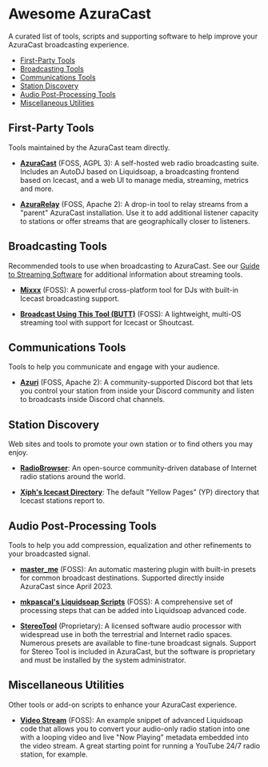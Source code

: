 # Awesome AzuraCast
A curated list of tools, scripts and supporting software to help improve your AzuraCast broadcasting experience.

- [First-Party Tools](#first-party-tools)
- [Broadcasting Tools](#broadcasting-tools)
- [Communications Tools](#communications-tools)
- [Station Discovery](#station-discovery)
- [Audio Post-Processing Tools](#audio-post-processing-tools)
- [Miscellaneous Utilities](#miscellaneous-utilities)

## First-Party Tools
Tools maintained by the AzuraCast team directly.

- **[AzuraCast](https://github.com/AzuraCast/AzuraCast)** (FOSS, AGPL 3): A self-hosted web radio broadcasting suite. Includes an AutoDJ based on Liquidsoap, a broadcasting frontend based on Icecast, and a web UI to manage media, streaming, metrics and more.

- **[AzuraRelay](https://github.com/AzuraCast/AzuraRelay)** (FOSS, Apache 2): A drop-in tool to relay streams from a "parent" AzuraCast installation. Use it to add additional listener capacity to stations or offer streams that are geographically closer to listeners.

## Broadcasting Tools
Recommended tools to use when broadcasting to AzuraCast. See our [Guide to Streaming Software](https://docs.azuracast.com/en/user-guide/streaming-software) for additional information about streaming tools.

- **[Mixxx](https://www.mixxx.org/)** (FOSS): A powerful cross-platform tool for DJs with built-in Icecast broadcasting support.

- **[Broadcast Using This Tool (BUTT)](https://danielnoethen.de/butt/)** (FOSS): A lightweight, multi-OS streaming tool with support for Icecast or Shoutcast.

## Communications Tools
Tools to help you communicate and engage with your audience.

- **[Azuri](https://github.com/TwixGamer00/azuri)** (FOSS, Apache 2): A community-supported Discord bot that lets you control your station from inside your Discord community and listen to broadcasts inside Discord chat channels.

## Station Discovery
Web sites and tools to promote your own station or to find others you may enjoy.

- **[RadioBrowser](https://www.radio-browser.info/owners)**: An open-source community-driven database of Internet radio stations around the world.

- **[Xiph's Icecast Directory](http://dir.xiph.org/)**: The default "Yellow Pages" (YP) directory that Icecast stations report to.

## Audio Post-Processing Tools
Tools to help you add compression, equalization and other refinements to your broadcasted signal.

- **[master_me](https://github.com/trummerschlunk/master_me)** (FOSS): An automatic mastering plugin with built-in presets for common broadcast destinations. Supported directly inside AzuraCast since April 2023.

- **[mkpascal's Liquidsoap Scripts](https://github.com/mkpascal/mk_liquidsoap_processing)** (FOSS): A comprehensive set of processing steps that can be added into Liquidsoap advanced code.

- **[StereoTool](https://www.thimeo.com/stereo-tool/)** (Proprietary): A licensed software audio processor with widespread use in both the terrestrial and Internet radio spaces. Numerous presets are available to fine-tune broadcast signals. Support for Stereo Tool is included in AzuraCast, but the software is proprietary and must be installed by the system administrator.

## Miscellaneous Utilities
Other tools or add-on scripts to enhance your AzuraCast experience.

- **[Video Stream](https://gist.github.com/BusterNeece/5dbfb4dbc1846055c9ab07a7c685899c)** (FOSS): An example snippet of advanced Liquidsoap code that allows you to convert your audio-only radio station into one with a looping video and live "Now Playing" metadata embedded into the video stream. A great starting point for running a YouTube 24/7 radio station, for example.
